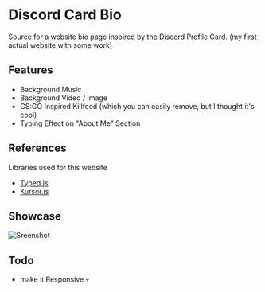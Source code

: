
# Discord Card Bio

Source for a website bio page inspired by the Discord Profile Card.
(my first actual website with some work)


## Features

- Background Music
- Background Video / Image
- CS:GO Inspired Killfeed (which you can easily remove, but I thought it's cool)
- Typing Effect on "About Me" Section


## References

Libraries used for this website

- [Typed.js](https://github.com/mattboldt/typed.js/)
- [Kursor.js](https://lusaxweb.github.io/Kursor/)
 
## Showcase

![Sreenshot](https://r2.e-z.host/5fe159db-02a4-4aa4-8c3c-0c34bb0ce49f/za3sk7g6.jpg)


## Todo

- make it Responsive 💀
